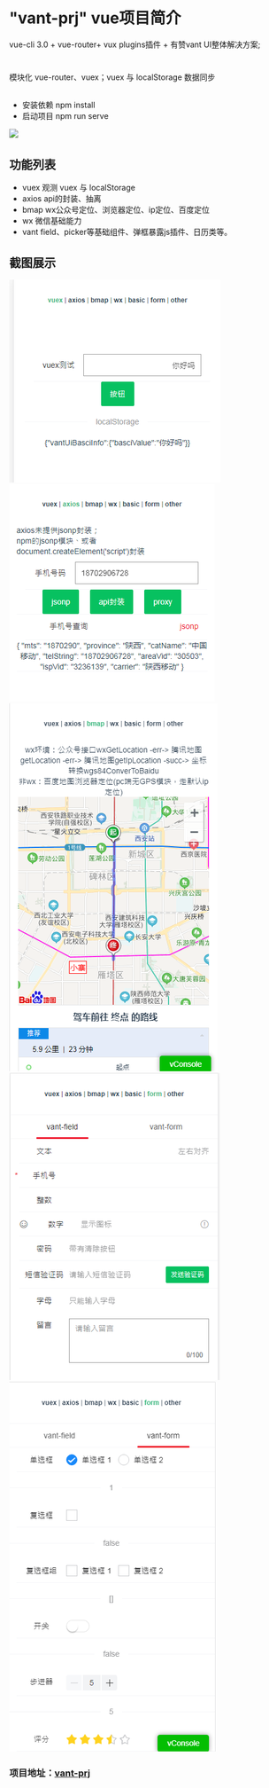 # "vant-prj" vue项目简介
vue-cli 3.0 + vue-router+ vux plugins插件 + 有赞vant UI整体解决方案;
#
模块化 vue-router、vuex；vuex 与 localStorage 数据同步
##
- 安装依赖 npm install
- 启动项目 npm run serve
<img src="img/logo.jpg">

## 功能列表

- vuex  观测 vuex 与 localStorage 
- axios api的封装、抽离 
- bmap  wx公众号定位、浏览器定位、ip定位、百度定位
- wx 微信基础能力
- vant field、picker等基础组件、弹框暴露js插件、日历类等。

## 截图展示

<img src="public/pages/1.png">
<img src="public/pages/2.png">
<img src="public/pages/3.png">
<img src="public/pages/4.png">
<img src="public/pages/5.png">

### 项目地址：[vant-prj](https://github.com/tcheng8866/vant-prj)
